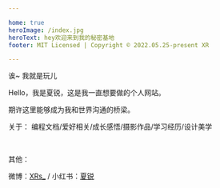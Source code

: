 ```yaml
---

home: true
heroImage: /index.jpg
heroText: hey欢迎来到我的秘密基地
footer: MIT Licensed | Copyright © 2022.05.25-present XR

---
```


诶~ 我就是玩儿


Hello，我是夏锐，这是我一直想要做的个人网站。


期许这里能够成为我和世界沟通的桥梁。


关于：
编程文档/爱好相关/成长感悟/摄影作品/学习经历/设计美学

<br/>

其他：
<br/>

微博：[XRs_]() / 小红书：[夏锐]()
